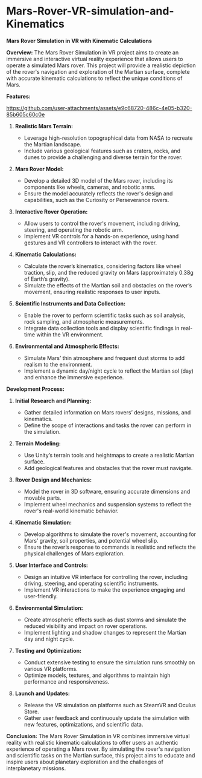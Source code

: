 # Mars-Rover-VR-simulation-and-Kinematics

**Mars Rover Simulation in VR with Kinematic Calculations**

**Overview:**
The Mars Rover Simulation in VR project aims to create an immersive and interactive virtual reality experience that allows users to operate a simulated Mars rover. This project will provide a realistic depiction of the rover's navigation and exploration of the Martian surface, complete with accurate kinematic calculations to reflect the unique conditions of Mars.

**Features:**


https://github.com/user-attachments/assets/e9c68720-486c-4e05-b320-85b605c60c0e





1. **Realistic Mars Terrain:**
   - Leverage high-resolution topographical data from NASA to recreate the Martian landscape.
   - Include various geological features such as craters, rocks, and dunes to provide a challenging and diverse terrain for the rover.

2. **Mars Rover Model:**
   - Develop a detailed 3D model of the Mars rover, including its components like wheels, cameras, and robotic arms.
   - Ensure the model accurately reflects the rover's design and capabilities, such as the Curiosity or Perseverance rovers.

3. **Interactive Rover Operation:**
   - Allow users to control the rover's movement, including driving, steering, and operating the robotic arm.
   - Implement VR controls for a hands-on experience, using hand gestures and VR controllers to interact with the rover.

4. **Kinematic Calculations:**
   - Calculate the rover’s kinematics, considering factors like wheel traction, slip, and the reduced gravity on Mars (approximately 0.38g of Earth’s gravity).
   - Simulate the effects of the Martian soil and obstacles on the rover’s movement, ensuring realistic responses to user inputs.

5. **Scientific Instruments and Data Collection:**
   - Enable the rover to perform scientific tasks such as soil analysis, rock sampling, and atmospheric measurements.
   - Integrate data collection tools and display scientific findings in real-time within the VR environment.

6. **Environmental and Atmospheric Effects:**
   - Simulate Mars’ thin atmosphere and frequent dust storms to add realism to the environment.
   - Implement a dynamic day/night cycle to reflect the Martian sol (day) and enhance the immersive experience.

**Development Process:**

1. **Initial Research and Planning:**
   - Gather detailed information on Mars rovers’ designs, missions, and kinematics.
   - Define the scope of interactions and tasks the rover can perform in the simulation.

2. **Terrain Modeling:**
   - Use Unity’s terrain tools and heightmaps to create a realistic Martian surface.
   - Add geological features and obstacles that the rover must navigate.

3. **Rover Design and Mechanics:**
   - Model the rover in 3D software, ensuring accurate dimensions and movable parts.
   - Implement wheel mechanics and suspension systems to reflect the rover's real-world kinematic behavior.

4. **Kinematic Simulation:**
   - Develop algorithms to simulate the rover's movement, accounting for Mars’ gravity, soil properties, and potential wheel slip.
   - Ensure the rover’s response to commands is realistic and reflects the physical challenges of Mars exploration.

5. **User Interface and Controls:**
   - Design an intuitive VR interface for controlling the rover, including driving, steering, and operating scientific instruments.
   - Implement VR interactions to make the experience engaging and user-friendly.

6. **Environmental Simulation:**
   - Create atmospheric effects such as dust storms and simulate the reduced visibility and impact on rover operations.
   - Implement lighting and shadow changes to represent the Martian day and night cycle.

7. **Testing and Optimization:**
   - Conduct extensive testing to ensure the simulation runs smoothly on various VR platforms.
   - Optimize models, textures, and algorithms to maintain high performance and responsiveness.

8. **Launch and Updates:**
   - Release the VR simulation on platforms such as SteamVR and Oculus Store.
   - Gather user feedback and continuously update the simulation with new features, optimizations, and scientific data.

**Conclusion:**
The Mars Rover Simulation in VR combines immersive virtual reality with realistic kinematic calculations to offer users an authentic experience of operating a Mars rover. By simulating the rover's navigation and scientific tasks on the Martian surface, this project aims to educate and inspire users about planetary exploration and the challenges of interplanetary missions.
